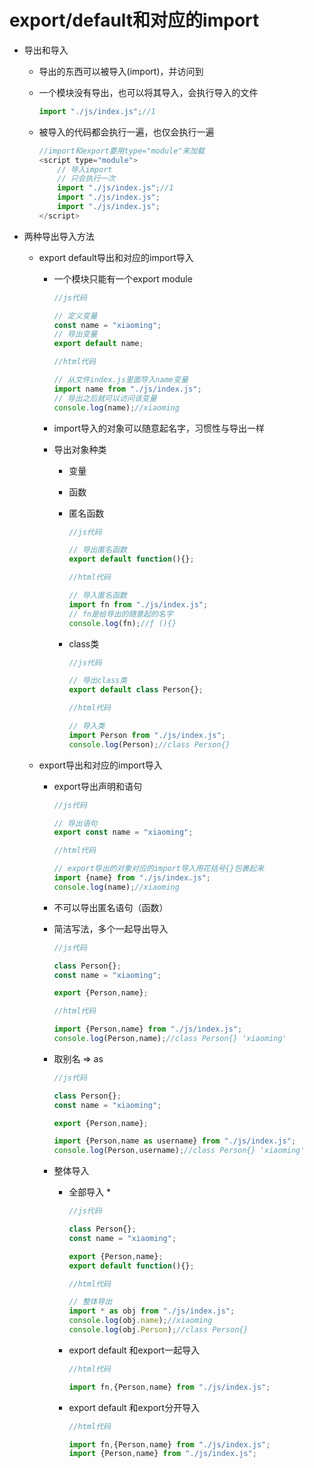 # export/default和对应的import

* 导出和导入

  * 导出的东西可以被导入(import)，并访问到

  * 一个模块没有导出，也可以将其导入，会执行导入的文件

    ```js
    import "./js/index.js";//1
    ```

  * 被导入的代码都会执行一遍，也仅会执行一遍

    ```js
    //import和export要用type="module"来加载
    <script type="module">
        // 导入import
        // 只会执行一次
        import "./js/index.js";//1
        import "./js/index.js";
        import "./js/index.js";
    </script>
    ```

* 两种导出导入方法

  * export default导出和对应的import导入

    * 一个模块只能有一个export module

      ```js
      //js代码
      
      // 定义变量
      const name = "xiaoming";
      // 导出变量
      export default name;
      ```

      ```js
      //html代码
      
      // 从文件index.js里面导入name变量
      import name from "./js/index.js";
      // 导出之后就可以访问该变量
      console.log(name);//xiaoming
      ```

    * import导入的对象可以随意起名字，习惯性与导出一样

    * 导出对象种类

      * 变量

      * 函数

      * 匿名函数

        ```js
        //js代码
        
        // 导出匿名函数
        export default function(){};
        ```

        ```js
        //html代码
        
        // 导入匿名函数
        import fn from "./js/index.js";
        // fn是给导出的随意起的名字
        console.log(fn);//ƒ (){}
        ```

      * class类

        ```js
        //js代码
        
        // 导出class类
        export default class Person{};
        ```

        ```js
        //html代码
        
        // 导入类
        import Person from "./js/index.js";
        console.log(Person);//class Person{}
        ```

  * export导出和对应的import导入

    * export导出声明和语句

      ```js
      //js代码
      
      // 导出语句
      export const name = "xiaoming";
      ```

      ```js
      //html代码
      
      // export导出的对象对应的import导入用花括号{}包裹起来
      import {name} from "./js/index.js";
      console.log(name);//xiaoming
      ```

    * 不可以导出匿名语句（函数）

    * 简洁写法，多个一起导出导入

      ```js
      //js代码
      
      class Person{};
      const name = "xiaoming";
      
      export {Person,name};
      ```

      ```js
      //html代码
      
      import {Person,name} from "./js/index.js";
      console.log(Person,name);//class Person{} 'xiaoming'
      ```

    * 取别名 => as

      ```js
      //js代码
      
      class Person{};
      const name = "xiaoming";
      
      export {Person,name};
      ```

      ```js
      import {Person,name as username} from "./js/index.js";
      console.log(Person,username);//class Person{} 'xiaoming'
      ```

    * 整体导入

      * 全部导入 * 

        ```js
        //js代码
        
        class Person{};
        const name = "xiaoming";
        
        export {Person,name};
        export default function(){};
        ```

        ```js
        //html代码
        
        // 整体导出
        import * as obj from "./js/index.js";
        console.log(obj.name);//xiaoming
        console.log(obj.Person);//class Person{}
        ```

      * export default 和export一起导入

        ```js
        //html代码
        
        import fn,{Person,name} from "./js/index.js";
        ```

      * export default 和export分开导入

        ```js
        //html代码
        
        import fn,{Person,name} from "./js/index.js";
        import {Person,name} from "./js/index.js";
        ```

        